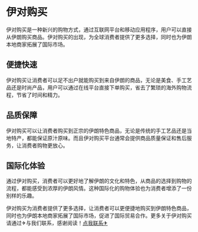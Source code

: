 # 伊对购买

伊对购买是一种新兴的购物方式，通过互联网平台和移动应用程序，用户可以直接从伊朗购买商品。伊对购买的出现，为全球消费者提供了更多选择，同时也为伊朗本地商家拓展了国际市场。

## 便捷快速

伊对购买让消费者可以足不出户就能购买到来自伊朗的商品，无论是美食、手工艺品还是时尚产品，用户可以通过在线平台直接下单购买，省去了繁琐的海外购物流程，节省了时间和精力。

## 品质保障

伊对购买可以让消费者购买到正宗的伊朗特色商品，无论是传统的手工艺品还是当地特产，都能保证原汁原味。而且伊对购买平台通常会提供商品质量保证和售后服务，让消费者购物更放心。

## 国际化体验

通过伊对购买，消费者可以更好地了解伊朗的文化和特色，从商品的选择到购物的流程，都能感受到浓厚的伊朗风情。这种国际化的购物体验也为消费者增添了一份别样的乐趣。

伊对购买为消费者提供了更多选择，让消费者可以更便捷地购买到伊朗特色商品，同时也为伊朗本地商家拓展了国际市场，促进了国际贸易合作。更多关于伊对购买 请通过✈与我们联系，感谢阅读！[点我联系✈](https://news.k02.cc)